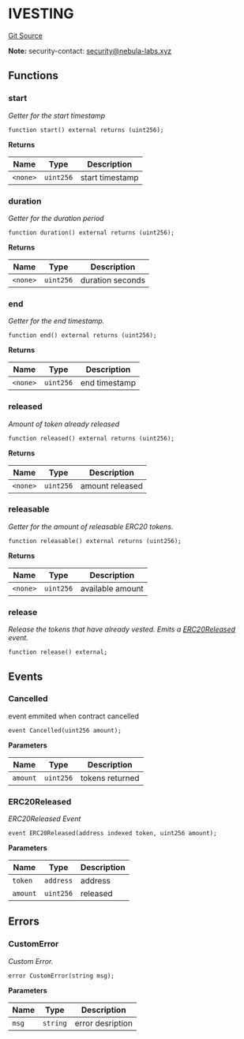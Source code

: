 # IVESTING
[Git Source](https://github.com/nebula-labs-xyz/lendefi-protocol/blob/aaed57cb7ee1c677c0c943d32a39d9411c489fc9/contracts/interfaces/IVesting.sol)

**Note:**
security-contact: security@nebula-labs.xyz


## Functions
### start

*Getter for the start timestamp*


```solidity
function start() external returns (uint256);
```
**Returns**

|Name|Type|Description|
|----|----|-----------|
|`<none>`|`uint256`|start timestamp|


### duration

*Getter for the duration period*


```solidity
function duration() external returns (uint256);
```
**Returns**

|Name|Type|Description|
|----|----|-----------|
|`<none>`|`uint256`|duration seconds|


### end

*Getter for the end timestamp.*


```solidity
function end() external returns (uint256);
```
**Returns**

|Name|Type|Description|
|----|----|-----------|
|`<none>`|`uint256`|end timestamp|


### released

*Amount of token already released*


```solidity
function released() external returns (uint256);
```
**Returns**

|Name|Type|Description|
|----|----|-----------|
|`<none>`|`uint256`|amount released|


### releasable

*Getter for the amount of releasable ERC20 tokens.*


```solidity
function releasable() external returns (uint256);
```
**Returns**

|Name|Type|Description|
|----|----|-----------|
|`<none>`|`uint256`|available amount|


### release

*Release the tokens that have already vested.
Emits a [ERC20Released](/contracts/interfaces/IVesting.sol/interface.IVESTING.md#erc20released) event.*


```solidity
function release() external;
```

## Events
### Cancelled
event emmited when contract cancelled


```solidity
event Cancelled(uint256 amount);
```

**Parameters**

|Name|Type|Description|
|----|----|-----------|
|`amount`|`uint256`|tokens returned|

### ERC20Released
*ERC20Released Event*


```solidity
event ERC20Released(address indexed token, uint256 amount);
```

**Parameters**

|Name|Type|Description|
|----|----|-----------|
|`token`|`address`|address|
|`amount`|`uint256`|released|

## Errors
### CustomError
*Custom Error.*


```solidity
error CustomError(string msg);
```

**Parameters**

|Name|Type|Description|
|----|----|-----------|
|`msg`|`string`|error desription|

